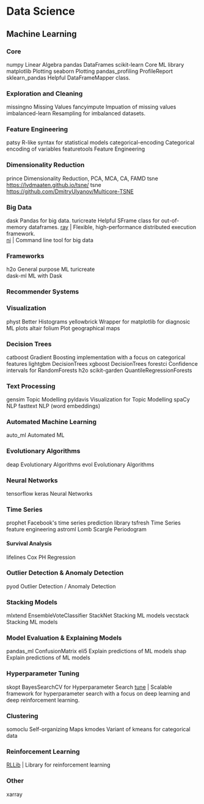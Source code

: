 # Data Science

## Machine Learning

### Core
numpy										Linear Algebra
pandas										DataFrames
scikit-learn										Core ML library
matplotlib										Plotting
seaborn										Plotting
pandas_profiling										ProfileReport
sklearn_pandas										Helpful DataFrameMapper class.

### Exploration and Cleaning
missingno										Missing Values
fancyimpute										Impuation of missing values
imbalanced-learn										Resampling for imbalanced datasets.


### Feature Engineering
patsy										R-like syntax for statistical models
categorical-encoding										Categorical encoding of variables
featuretools										Feature Engineering


### Dimensionality Reduction
prince										Dimensionality Reduction, PCA, MCA, CA, FAMD
tsne https://lvdmaaten.github.io/tsne/
tsne https://github.com/DmitryUlyanov/Multicore-TSNE

### Big Data
dask										Pandas for big data.
turicreate										Helpful SFrame class for out-of-memory dataframes.
[ray](https://github.com/ray-project/ray/) | Flexible, high-performance distributed execution framework.  
[ni](https://github.com/spencertipping/ni) | Command line tool for big data


### Frameworks
h2o										General purpose ML
turicreate									
dask-ml										ML with Dask

### Recommender Systems

### Visualization
physt										Better Histograms
yellowbrick										Wrapper for matplotlib for diagnosic ML plots
altair
folium										Plot geographical maps

### Decision Trees

catboost										Gradient Boosting implementation with a focus on categorical features
lightgbm										DecisionTrees
xgboost										DecisionTrees
forestci										Confidence intervals for RandomForests
h2o
scikit-garden										QuantileRegressionForests


### Text Processing

gensim										Topic Modelling
pyldavis										Visualization for Topic Modelling
spaCy										NLP
fasttext										NLP (word embeddings)


### Automated Machine Learning

auto_ml										Automated ML

### Evolutionary Algorithms

deap										Evolutionary Algorithms
evol										Evolutionary Algorithms


### Neural Networks

tensorflow
keras										Neural Networks

### Time Series

prophet										Facebook's time series prediction library
tsfresh										Time Series feature engineering
astroml										Lomb Scargle Periodogram

#### Survival Analysis

lifelines										Cox PH Regression


### Outlier Detection & Anomaly Detection

pyod										Outlier Detection / Anomaly Detection


### Stacking Models

mlxtend										EnsembleVoteClassifier
StackNet										Stacking ML models
vecstack										Stacking ML models

### Model Evaluation & Explaining Models

pandas_ml										ConfusionMatrix
eli5										Explain predictions of ML models
shap										Explain predictions of ML models

### Hyperparameter Tuning

skopt										BayesSearchCV for Hyperparameter Search
[tune](https://ray.readthedocs.io/en/latest/tune.html) | Scalable framework for hyperparameter search with a focus on deep learning and deep reinforcement learning.  

### Clustering

somoclu										Self-organizing Maps
kmodes										Variant of kmeans for categorical data



### Reinforcement Learning

[RLLib](https://ray.readthedocs.io/en/latest/rllib.html) | Library for reinforcement learning  


### Other

xarray
